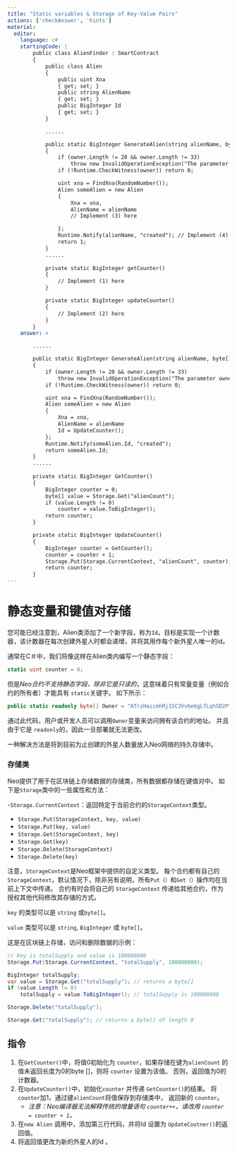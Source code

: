 ```yaml
---
title: "Static variables & Storage of Key-Value Pairs"
actions: ['checkAnswer', 'hints']
material: 
  editor:
    language: c#
    startingCode: |
        public class AlienFinder : SmartContract
        {
            public class Alien
            {
                public uint Xna
                { get; set; }
                public string AlienName
                { get; set; }
                public BigInteger Id 
                { get; set; }
            }

            ......

            public static BigInteger GenerateAlien(string alienName, byte[] owner)
            {
                if (owner.Length != 20 && owner.Length != 33)
                    throw new InvalidOperationException("The parameter owner should be a 20-byte address or a 33-byte public key");
                if (!Runtime.CheckWitness(owner)) return 0;

                uint xna = FindXna(RandomNumber()); 
                Alien someAlien = new Alien
                {
                    Xna = xna, 
                    AlienName = alienName
                    // Implement (3) here

                };
                Runtime.Notify(alienName, "created"); // Implement (4) here
                return 1; 
            }
            ......
            
            private static BigInteger getCounter() 
            {
                // Implement (1) here
            }

            private static BigInteger updateCounter()
            {
                // Implement (2) here
            }
        }
    answer: > 

        ......

        public static BigInteger GenerateAlien(string alienName, byte[] owner)
        {
            if (owner.Length != 20 && owner.Length != 33)
                throw new InvalidOperationException("The parameter owner should be a 20-byte address or a 33-byte public key");
            if (!Runtime.CheckWitness(owner)) return 0;

            uint xna = FindXna(RandomNumber()); 
            Alien someAlien = new Alien
            {
                Xna = xna, 
                AlienName = alienName
                Id = UpdateCounter(); 
            };
            Runtime.Notify(someAlien.Id, "created");
            return someAlien.Id; 
        }
        ......
            
        private static BigInteger GetCounter() 
        {
            BigInteger counter = 0; 
            byte[] value = Storage.Get("alienCount"); 
            if (value.Length != 0) 
                counter = value.ToBigInteger();
            return counter; 
        }

        private static BigInteger UpdateCounter()
        {
            BigInteger counter = GetCounter(); 
            counter = counter + 1; 
            Storage.Put(Storage.CurrentContext, "alienCount", counter); 
            return counter; 
        }
---
```


# 静态变量和键值对存储

您可能已经注意到，Alien类添加了一个新字段，称为`Id`。目标是实现一个计数器，该计数器在每次创建外星人时都会递增，并将其用作每个新外星人唯一的id。

通常在C＃中，我们将像这样在Alien类内编写一个静态字段：

```c#
static uint counter = 0; 
```

但是*Neo合约不支持静态字段，除非它是只读的*，这意味着只有常量变量（例如合约的所有者）才能具有 `static`关键字。 如下所示：

```c#
public static readonly byte[] Owner = "ATrzHaicmhRj15C3Vv6e6gLfLqhSD2PtTr"; 
```

通过此代码，用户或开发人员可以调用`Owner`变量来访问拥有该合约的地址。 并且由于它是 `readonly`的，因此一旦部署就无法更改。

一种解决方法是将到目前为止创建的外星人数量放入Neo网络的持久存储中。

### 存储类

Neo提供了用于在区块链上存储数据的存储类，所有数据都存储在键值对中。 如下是`Storage`类中的一些属性和方法：

-`Storage.CurrentContext`：返回特定于当前合约的`StorageContext`类型。 
- `Storage.Put(StorageContext, key, value)`
- `Storage.Put(key, value)`
- `Storage.Get(StorageContext, key)`
- `Storage.Get(key)`
- `Storage.Delete(StorageContext)`
- `Storage.Delete(key)`

注意，`StorageContext`是Neo框架中提供的自定义类型。 每个合约都有自己的`StorageContext`，默认情况下，除非另有说明，所有`Put（）`和`Get（）`操作均在当前上下文中传递。 合约有时会将自己的 `StorageContext` 传递给其他合约，作为授权其他代码修改其存储的方式。

`key` 的类型可以是 `string` 或`byte[]`。

`value` 类型可以是 `string`, `BigInteger` 或 `byte[]`。 

这是在区块链上存储，访问和删除数据的示例：

```c#
// Key is totalSupply and value is 100000000
Storage.Put(Storage.CurrentContext, "totalSupply", 100000000);

BigInteger totalSupply; 
var value = Storage.Get("totalSupply"); // returns a byte[]
if (value.Length != 0)
    totalSupply = value.ToBigInteger(); // totalSupply is 100000000

Storage.Delete("totalSupply"); 

Storage.Get("totalSupply"); // returns a byte[] of length 0
```

## 指令

1. 在`GetCounter()`中，将值0初始化为 `counter`，如果存储在键为`alienCount` 的值未返回长度为0的byte []，则将 `counter` 设置为该值。 否则，返回值为0的计数器。
2. 在`UpdateCounter()`中，初始化`counter` 并传递 `GetCounter()`的结果。 将`counter`加1，通过键`alienCount`将值保存到存储类中， 返回新的 `counter`。
     - *注意：Neo编译器无法解释传统的增量语句 `counter++`，请改用
         `counter = counter + 1`。*
3. 在`new Alien` 调用中，添加第三行代码，并将Id 设置为 `UpdateCoutner()`的返回值。
4. 将返回值更改为新的外星人的Id 。
